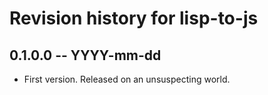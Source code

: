 # Revision history for lisp-to-js

## 0.1.0.0 -- YYYY-mm-dd

* First version. Released on an unsuspecting world.
